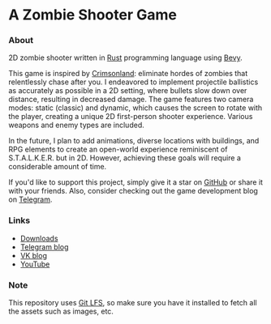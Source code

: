 # A Zombie Shooter Game

### About

2D zombie shooter written in [Rust](https://rust-lang.org/) programming language using [Bevy](https://bevyengine.org).

This game is inspired by [Crimsonland](https://store.steampowered.com/app/262830): eliminate hordes of zombies that relentlessly chase after you. I endeavored to implement projectile ballistics as accurately as possible in a 2D setting, where bullets slow down over distance, resulting in decreased damage. The game features two camera modes: static (classic) and dynamic, which causes the screen to rotate with the player, creating a unique 2D first-person shooter experience. Various weapons and enemy types are included.

In the future, I plan to add animations, diverse locations with buildings, and RPG elements to create an open-world experience reminiscent of S.T.A.L.K.E.R. but in 2D. However, achieving these goals will require a considerable amount of time.

If you'd like to support this project, simply give it a star on [GitHub](https://github.com/aunmag/shooter-rs) or share it with your friends. Also, consider checking out the game development blog on [Telegram](https://t.me/shooter_rs).

### Links
- [Downloads](https://github.com/aunmag/shooter-rs/releases)
- [Telegram blog](https://t.me/shooter_rs)
- [VK blog](https://vk.com/shooter_rs)
- [YouTube](https://youtube.com/playlist?list=PLwfCZwsceTzLbEv_VMsAo_185FxjSRw7X)

### Note
This repository uses [Git LFS](https://git-lfs.github.com/), so make sure you have it installed to fetch all the assets such as images, etc.
